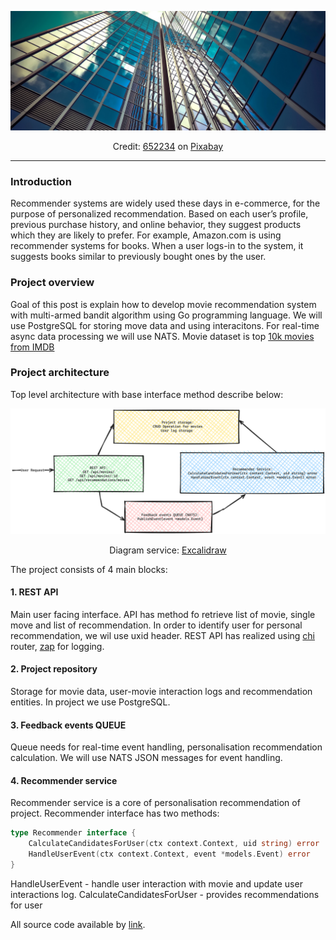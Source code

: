 ![layout1.jpg](../img/recommendation/layout1.jpg)
<p style="text-align: center;">Credit: <a href="https://pixabay.com/fr/users/652234-652234/">652234</a> on <a href="https://pixabay.com/">Pixabay</a></p>

---
### Introduction

Recommender systems are widely used these days in e-commerce, for the purpose of personalized
recommendation. Based on each user’s profile, previous purchase history, and online behavior, they
suggest products which they are likely to prefer. For example, Amazon.com is using recommender
systems for books. When a user logs-in to the system, it suggests books similar to previously bought
ones by the user.

### Project overview

Goal of this post is explain how to develop movie recommendation system with multi-armed bandit algorithm using
Go programming language. We will use PostgreSQL for storing move data and using interacitons. For real-time 
async data processing we will use NATS. Movie dataset is top [10k movies from IMDB](https://www.kaggle.com/datasets/umangdobariya1436/top-rated-movies-dataset)

### Project architecture

Top level architecture with base interface method describe below:

![mab_rec_arch.png](../img/recommendation/mab_rec_arch.png)
<p style="text-align: center;">Diagram service: <a href="https://excalidraw.com/">Excalidraw</a></p>

The project consists of 4 main blocks:
#### 1. REST API
Main user facing interface. API has method fo retrieve list of movie, single move and 
list of recommendation. In order to identify user for personal recommendation, we wil use 
uxid header. REST API has realized using [chi](https://github.com/go-chi/chi) router, [zap](https://github.com/uber-go/zap) 
for logging.
#### 2. Project repository 
Storage for movie data, user-movie interaction logs and recommendation entities. In project 
we use PostgreSQL.
#### 3. Feedback events QUEUE
Queue needs for real-time event handling, personalisation recommendation calculation. 
We will use NATS JSON messages for event handling.
#### 4. Recommender service
Recommender service is a core of personalisation recommendation of project. Recommender interface has two methods: 
```go
type Recommender interface {
    CalculateCandidatesForUser(ctx context.Context, uid string) error
    HandleUserEvent(ctx context.Context, event *models.Event) error
}
```
HandleUserEvent - handle user interaction with movie and update user interactions log.
CalculateCandidatesForUser - provides recommendations for user

All source code available by [link](https://github.com/KushnerykPavel/recommendation-system).

